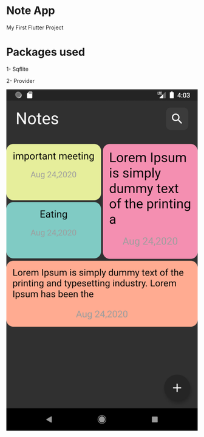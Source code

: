 # Note App

My First Flutter Project

# Packages used

1- Sqflite 

2- Provider

![Notes Screen](https://github.com/F-BONAPARTA/note_app/blob/master/Screenshot_1598234605.png?raw=true)


